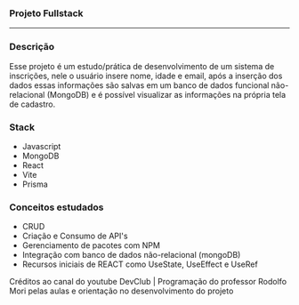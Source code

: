 ### Projeto Fullstack ###
<hr>

<h3>Descrição</h3>
<p>Esse projeto é um estudo/prática de desenvolvimento de um sistema de inscrições, nele o usuário insere nome, idade e email, após a inserção dos dados essas informações são salvas em um banco de dados funcional não-relacional (MongoDB) e é possível visualizar as informações na própria tela de cadastro.</p>

<h3>Stack</h3>
<ul>
  <li>Javascript</li>
  <li>MongoDB</li>
  <li>React</li>
  <li>Vite</li>
  <li>Prisma</li>
</ul>

<h3>Conceitos estudados</h3>
<ul>
  <li>CRUD</li>
  <li>Criação e Consumo de API's</li>
  <li>Gerenciamento de pacotes com NPM</li>
  <li>Integração com banco de dados não-relacional (mongoDB)</li>
  <li>Recursos iniciais de REACT como UseState, UseEffect e UseRef</li>
</ul>

<p>Créditos ao canal do youtube <span>DevClub | Programação</span> do professor Rodolfo Mori pelas aulas e orientação no desenvolvimento do projeto</p>
